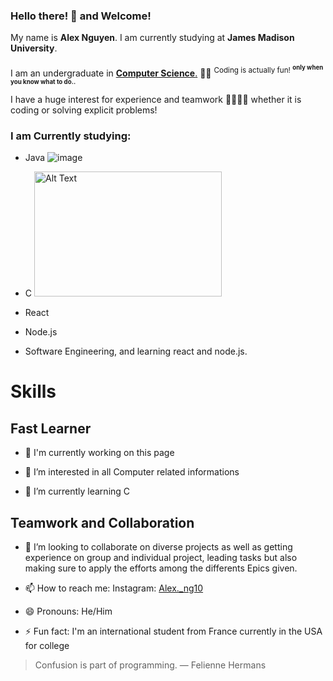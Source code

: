 ### Hello there! 👋 and Welcome! 
My name is **Alex Nguyen**. I am currently studying at **James Madison University**. <br/> <br/>
I am an undergraduate in <ins>**Computer Science**.</ins> 🧑‍💻 <sup>Coding is actually fun! <sup>**only when you know what to do..**</sup></sup>

I have a huge interest for experience and teamwork 🫱🏻‍🫲🏻 whether it is coding or solving explicit problems!

### I am Currently studying:

- Java  ![image](https://github.com/user-attachments/assets/d7aaf2bb-b69b-4b6c-bf86-63c64ca56d21)
- C <img src="[image-url](https://www.google.com/url?sa=i&url=https%3A%2F%2Fwww.vectorstock.com%2Froyalty-free-vectors%2Fc-programming-logo-vectors&psig=AOvVaw1m9RkVQX6N6RpBEc5pYs80&ust=1750294006100000&source=images&cd=vfe&opi=89978449&ved=0CBQQjRxqFwoTCLibk7Xf-Y0DFQAAAAAdAAAAABAs)" alt="Alt Text" width="300" height="200">

- React
- Node.js 
- Software Engineering, and learning react and node.js. 

# Skills

## Fast Learner

- 👋 I'm currently working on this page

- 👀 I’m interested in all Computer related informations

- 🌱 I’m currently learning C

## Teamwork and Collaboration
- 💞️ I’m looking to collaborate on diverse projects as well as getting experience on group and individual project, leading tasks but also making sure to apply the efforts among the differents Epics given.
  
- 📫 How to reach me: Instagram: [Alex._ng10](https://www.instagram.com/alex._ng10/)
  
- 😄 Pronouns: He/Him
  
- ⚡ Fun fact: I'm an international student from France currently in the USA for college
  

> Confusion is part of programming. ― Felienne Hermans
<!---
Alex-Ng10/Alex-Ng10 is a ✨ special ✨ repository because its `README.md` (this file) appears on your GitHub profile.
You can click the Preview link to take a look at your changes.
--->
